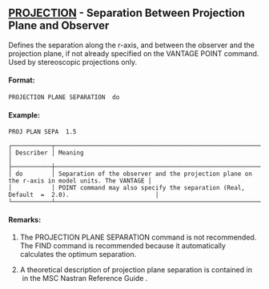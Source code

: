 ## [PROJECTION](https://help.hexagonmi.com/bundle/MSC_Nastran_2022.4/page/Nastran_Combined_Book/qrg/casecontrol4b/TOC.PROJECTION.xhtml) - Separation Between Projection Plane and Observer

Defines the separation along the r-axis, and between the observer and the projection plane, if not already specified on the VANTAGE POINT command. Used by stereoscopic projections only.

#### Format:

```nastran
PROJECTION PLANE SEPARATION  do
```

#### Example:

```nastran
PROJ PLAN SEPA  1.5
```

```text
┌───────────┬───────────────────────────────────────────────────────────────────────────────────────────────┐
│ Describer │ Meaning                                                                                       │
├───────────┼───────────────────────────────────────────────────────────────────────────────────────────────┤
│ do        │ Separation of the observer and the projection plane on the r-axis in model units. The VANTAGE │
│           │ POINT command may also specify the separation (Real, Default  =  2.0).                        │
└───────────┴───────────────────────────────────────────────────────────────────────────────────────────────┘
```

#### Remarks:

1. The PROJECTION PLANE SEPARATION command is not recommended. The FIND command is recommended because it automatically calculates the optimum separation.

2. A theoretical description of projection plane separation is contained in   in the  MSC Nastran Reference Guide .

